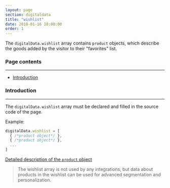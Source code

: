 ```yaml
---
layout: page
section: digitaldata
title: "wishlist"
date: 2018-01-16 18:00:00
order: 1
---
```


The `digitalData.wishlist` array contains `product` objects, which describe the goods added by the visitor to their "favorites" list.

### Page contents
------
<ul class="page-navigation">
  <li><a href="#0">Introduction</a></li>
</ul>


### <a name="0"></a>Introduction
------
The `digitalData.wishlist` array must be declared and filled in the source code of the page.

Example:
```javascript
digitalData.wishlist = [
  { /*product object*/ },
  { /*product object*/ },
  ...
]
```
[Detailed description of the `product` object](/digitaldata/product)

>The wishlist array is not used by any integrations, but data about products in the wishlist can be used for advanced segmentation and personalization.